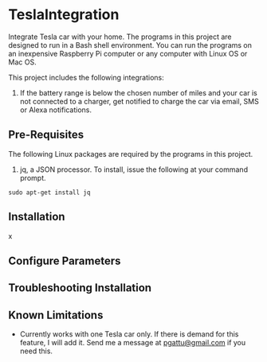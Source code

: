 # TeslaIntegration
Integrate Tesla car with your home.  The programs in this project are designed to run in a Bash shell environment.  You can run the programs on an inexpensive Raspberry Pi computer or any computer with Linux OS or Mac OS.

This project includes the following integrations:

1. If the battery range is below the chosen number of miles and your car is not connected to a charger, get notified to charge the car via email, SMS or Alexa notifications.

## Pre-Requisites
The following Linux packages are required by the programs in this project.

1. jq, a JSON processor.  To install, issue the following at your command prompt.
```
sudo apt-get install jq
```

## Installation
x

## Configure Parameters


## Troubleshooting Installation

## Known Limitations
- Currently works with one Tesla car only.  If there is demand for this feature, I will add it.  Send me a message at pgattu@gmail.com if you need this.